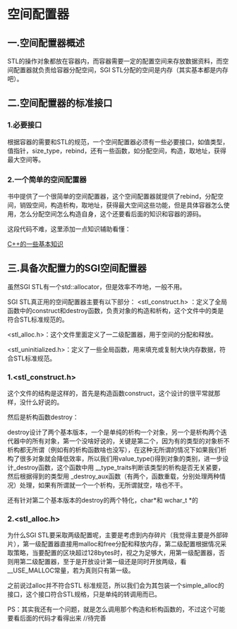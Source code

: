 # 空间配置器

## 一.空间配置器概述

STL的操作对象都放在容器内，而容器需要一定的配置空间来存放数据资料，而空间配置器就负责给容器分配空间，SGI STL分配的空间是内存（其实基本都是内存吧）。

## 二.空间配置器的标准接口

### 1.必要接口

根据容器的需要和STL的规范，一个空间配置器必须有一些必要接口，如值类型，值指针，size_type，rebind，还有一些函数，如分配空间，构造，取地址，获得最大空间等。

### 2.一个简单的空间配置器

书中提供了一个很简单的空间配置器，这个空间配置器就提供了rebind，分配空间，销毁空间，构造析构，取地址，获得最大空间这些功能，但是具体容器怎么使用，怎么分配空间怎么构造自身，这个还要看后面的知识和容器的源码。

这段代码不难，这里添加一点知识辅助看懂：

[C++的一些基本知识](https://github.com/wasamtc/C-Basics)

## 三.具备次配置力的SGI空间配置器

虽然SGI STL有一个std::allocator，但是效率不咋地，一般不用。

SGI STL真正用的空间配置器主要有以下部分：
<stl_construct.h> ：定义了全局函数中的construct和destroy函数，负责对象的构造和析构，这个文件中的类是符合STL标准规范的。

<stl_alloc.h>：这个文件里面定义了一二级配置器，用于空间的分配和释放。

<stl_uninitialized.h>：定义了一些全局函数，用来填充或复制大块内存数据，符合STL标准规范。

### 1.<stl_construct.h>

这个文件的结构是这样的，首先是构造函数construct，这个设计的很平常就那样，没什么好说的。

然后是析构函数destroy：

destroy设计了两个基本版本，一个是单纯的析构一个对象，另一个是析构两个迭代器中的所有对象，第一个没啥好说的，关键是第二个，因为有的类型的对象析不析构都无所谓（例如有的析构函数啥也没写），在这种无所谓的情况下如果我们析构了很多对象就会降低效率，所以我们用value_type()得到对象的类别，进一步设计_destroy函数，这个函数中用 __type_traits判断该类型的析构是否无关紧要，然后根据得到的类型用 _destroy_aux函数（有两个，函数重载，分别处理两种情况）处理，如果有所谓就一个一个析构，无所谓就空，啥也不干。

还有针对第二个基本版本的destroy的两个特化，char*和 wchar_t *的

### 2.<stl_alloc.h>

为什么SGI STL要采取两级配置呢，主要是考虑到内存碎片（我觉得主要是外部碎片），第一级配置器直接用malloc和free分配和释放内存，第二级配置根据情况采取策略，当要配置的区块超过128bytes时，视之为足够大，用第一级配置器，否则用第二级配置器，至于是开放设计第一级还是同时开放两级，看__USE_MALLOC常量，若为真则只有第一级。

之前说过alloc并不符合STL 标准规范，所以我们会为其包装一个simple_alloc的接口，这个接口符合STL规格，只是单纯的转调用而已。

PS：其实我还有一个问题，就是怎么调用那个构造和析构函数的，不过这个可能要看后面的代码才看得出来 //待完善
